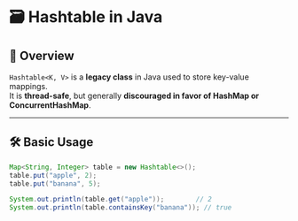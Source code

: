 # 🗃️ Hashtable in Java

## 📖 Overview
`Hashtable<K, V>` is a **legacy class** in Java used to store key-value mappings.  
It is **thread-safe**, but generally **discouraged in favor of HashMap or ConcurrentHashMap**.

---

## 🛠 Basic Usage
```java
Map<String, Integer> table = new Hashtable<>();
table.put("apple", 2);
table.put("banana", 5);

System.out.println(table.get("apple"));        // 2
System.out.println(table.containsKey("banana")); // true